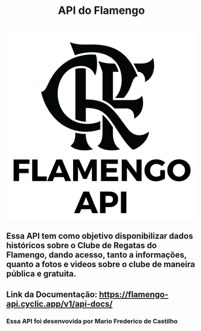 

<div align="center">
  <h1>API do Flamengo</h1>
</br>
  <img src="https://github.com/mfcastilho/API-do-Flamengo/blob/main/flamengo%20api.png">
</div>



## Essa API tem como objetivo disponibilizar dados históricos sobre o Clube de Regatas do Flamengo, dando acesso, tanto a informações, quanto a fotos e videos sobre o clube de maneira pública e gratuita.

## Link da Documentação: https://flamengo-api.cyclic.app/v1/api-docs/


### Essa API foi desenvovida por Mario Frederico de Castilho
